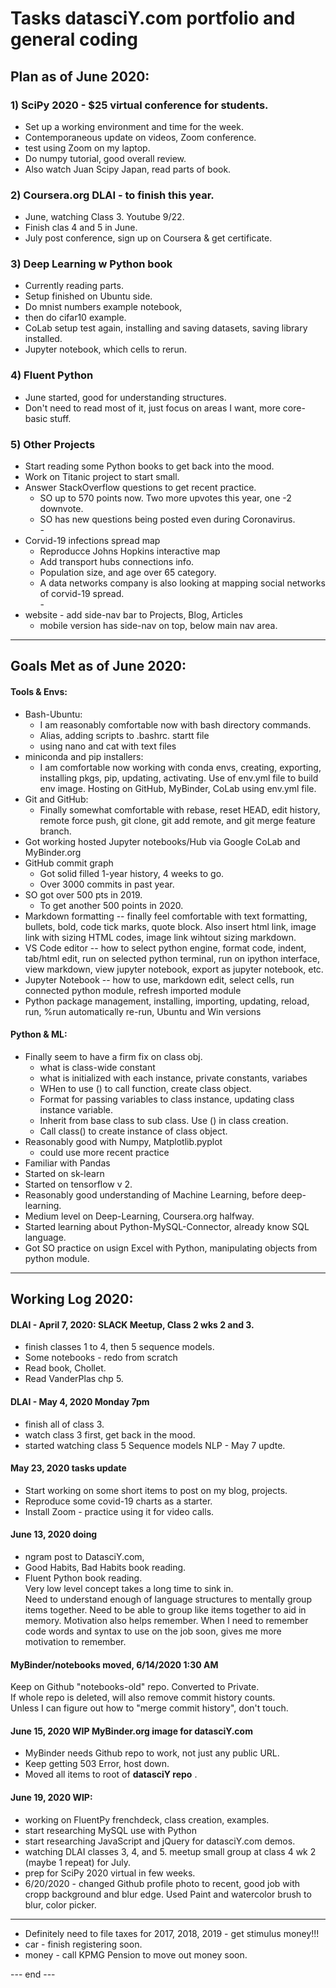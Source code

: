 # Tasks datasciY.com portfolio and general coding      

## Plan as of June 2020:  

### 1) SciPy 2020 - $25 virtual conference for students.  
 * Set up a working environment and time for the week.  
 * Contemporaneous update on videos, Zoom conference.
 * test using Zoom on my laptop.  
 * Do numpy tutorial, good overall review.  
 * Also watch Juan Scipy Japan, read parts of book.  
 
### 2) Coursera.org DLAI - to finish this year.   
 * June, watching Class 3.  Youtube 9/22. 
 * Finish clas 4 and 5 in June.  
 * July post conference, sign up on Coursera & get certificate.  

### 3) Deep Learning w Python book 
  * Currently reading parts.  
  * Setup finished on Ubuntu side.  
  * Do mnist numbers example notebook,
  * then do cifar10 example.  
  * CoLab setup test again, installing and saving datasets, saving library installed.  
  * Jupyter notebook, which cells to rerun.  

### 4) Fluent Python 
  * June started, good for understanding structures.  
  * Don't need to read most of it, just focus on areas I want, more core-basic stuff.  

### 5) Other Projects  
 * Start reading some Python books to get back into the mood.  
 * Work on Titanic project to start small.  
 * Answer StackOverflow questions to get recent practice.  
   - SO up to 570 points now.  Two more upvotes this year, one -2 downvote.  
   - SO has new questions being posted even during Coronavirus.  
   \-  
 * Corvid-19 infections spread map 
   - Reproducce Johns Hopkins interactive map  
   - Add transport hubs connections info.  
   - Population size, and age over 65 category.  
   - A data networks company is also looking at mapping social networks of corvid-19 spread.  
   \-  
  * website - add side-nav bar to Projects, Blog, Articles  
    - mobile version has side-nav on top, below main nav area.  

---  

## Goals Met as of June 2020:  

#### Tools & Envs:  
  * Bash-Ubuntu: 
    - I am reasonably comfortable now with bash directory commands. 
    - Alias, adding scripts to .bashrc. startt file
    - using nano and cat with text files
  * miniconda and pip installers:  
    - I am comfortable now working with conda envs, creating, exporting, installing pkgs, pip, updating, activating.  Use of env.yml file to build env image.  Hosting on GitHub, MyBinder, CoLab using env.yml file.   
  * Git and GitHub:  
    - Finally somewhat comfortable with rebase, reset HEAD, edit history, remote force push, git clone, git add remote, and git merge feature branch. 
  * Got working hosted Jupyter notebooks/Hub via Google CoLab and MyBinder.org  
  * GitHub commit graph 
    - Got solid filled 1-year history, 4 weeks to go. 
    - Over 3000 commits in past year. 
  * SO got over 500 pts in 2019.  
    - To get another 500 points in 2020.  
  * Markdown formatting -- finally feel comfortable with text formatting, bullets, bold, code tick marks, quote block.  Also insert html link, image link with sizing HTML codes, image link wihtout sizing markdown.  
  * VS Code editor -- how to select python engine, format code, indent, tab/html edit, run on selected python terminal, run on ipython interface, view markdown, view jupyter notebook, export as jupyter notebook, etc.  
  * Jupyter Notebook -- how to use, markdown edit, select cells, run connected python module, refresh imported module  
  * Python package management, installing, importing, updating, reload, run, %run automatically re-run, Ubuntu and Win versions  

#### Python & ML:  
  * Finally seem to have a firm fix on class obj.  
    - what is class-wide constant
    - what is initialized with each instance, private constants, variabes
    - WHen to use () to call function, create class object.  
    - Format for passing variables to class instance, updating class instance variable. 
    - Inherit from base class to sub class.  Use () in class creation.  
    - Call class() to create instance of class object.  
  * Reasonably good with Numpy, Matplotlib.pyplot 
    - could use more recent practice  
  * Familiar with Pandas
  * Started on sk-learn 
  * Started on tensorflow v 2. 
  * Reasonably good understanding of Machine Learning, before deep-learning.  
  * Medium level on Deep-Learning, Coursera.org halfway.  
  * Started learning about Python-MySQL-Connector, already know SQL language.  
  * Got SO practice on usign Excel with Python, manipulating objects from python module.  

 
---  

## Working Log 2020:   

#### DLAI - April 7, 2020: SLACK Meetup, Class 2 wks 2 and 3.  
  * finish classes 1 to 4, then 5 sequence models.    
  * Some notebooks - redo from scratch  
  * Read book, Chollet.  
  * Read VanderPlas chp 5.  
  
#### DLAI - May 4, 2020 Monday 7pm  
   * finish all of class 3.  
   * watch class 3 first, get back in the mood. 
   * started watching class 5 Sequence models NLP - May 7 updte.  

#### May 23, 2020 tasks update

  * Start working on some short items to post on my blog, projects.  
  * Reproduce some covid-19 charts as a starter.  
  * Install Zoom - practice using it for video calls.  
  
#### June 13, 2020 doing   

  * ngram post to DatasciY.com, 
  * Good Habits, Bad Habits book reading. 
  * Fluent Python book reading.  
    Very low level concept takes a long time to sink in.  
    Need to understand enough of language structures to mentally group items together.  Need to be able to group like items together to aid in memory.  Motivation also helps remember.  When I need to remember code words and syntax to use on the job soon, gives me more motivation to remember.  

#### MyBinder/notebooks moved, 6/14/2020 1:30 AM   
   Keep on Github "notebooks-old" repo.  Converted to Private.  
   If whole repo is deleted, will also remove commit history counts.  
   Unless I can figure out how to "merge commit history", don't touch.  
   
#### June 15, 2020 WIP MyBinder.org image for datasciY.com  
  * MyBinder needs Github repo to work, not just any public URL.  
  * Keep getting 503 Error, host down.  
  * Moved all items to root of **datasciY repo** .
  
#### June 19, 2020 WIP:  
  * working on FluentPy frenchdeck, class creation, examples.  
  * start researching MySQL use with Python  
  * start researching JavaScript and jQuery for datasciY.com demos.  
  * watching DLAI classes 3, 4, and 5. meetup small group at class 4 wk 2 (maybe 1 repeat) for July.  
  * prep for SciPy 2020 virtual in few weeks.  
  * 6/20/2020 - changed Github profile photo to recent, good job with cropp background and blur edge.  Used Paint and watercolor brush to blur, color picker.  
  ---  
  * Definitely need to file taxes for 2017, 2018, 2019 - get stimulus money!!!  
  * car - finish registering soon. 
  * money - call KPMG Pension to move out money soon.  
  
  

--- end ---    
